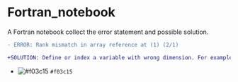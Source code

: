 # Fortran_notebook
A Fortran notebook collect the error statement and possible solution.

```diff
- ERROR: Rank mismatch in array reference at (1) (2/1)

+SOLUTION: Define or index a variable with wrong dimension. For example, define 1d variable but using 2d index; mistake 1:10 and 1,10.
```
- ![#f03c15](https://placehold.co/15x15/f03c15/f03c15.png) `#f03c15`
